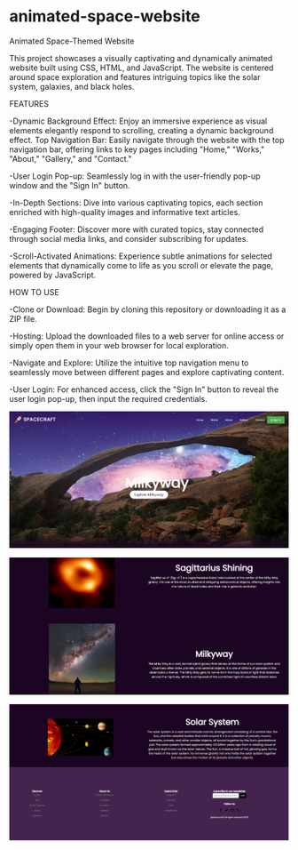 # animated-space-website
Animated Space-Themed Website

This project showcases a visually captivating and dynamically animated website built using CSS, HTML, and JavaScript. The website is centered around space exploration and features intriguing topics like the solar system, galaxies, and black holes.

FEATURES

-Dynamic Background Effect: Enjoy an immersive experience as visual elements elegantly respond to scrolling, creating a dynamic background effect.
Top Navigation Bar: Easily navigate through the website with the top navigation bar, offering links to key pages including "Home," "Works," "About," "Gallery," and "Contact."

-User Login Pop-up: Seamlessly log in with the user-friendly pop-up window and the "Sign In" button.

-In-Depth Sections: Dive into various captivating topics, each section enriched with high-quality images and informative text articles.

-Engaging Footer: Discover more with curated topics, stay connected through social media links, and consider subscribing for updates.

-Scroll-Activated Animations: Experience subtle animations for selected elements that dynamically come to life as you scroll or elevate the page, powered by JavaScript.

HOW TO USE

-Clone or Download: Begin by cloning this repository or downloading it as a ZIP file.

-Hosting: Upload the downloaded files to a web server for online access or simply open them in your web browser for local exploration.

-Navigate and Explore: Utilize the intuitive top navigation menu to seamlessly move between different pages and explore captivating content.

-User Login: For enhanced access, click the "Sign In" button to reveal the user login pop-up, then input the required credentials.

![Preview](images/Spacecrat.png)

![Articles](images/Spacecraft1.png)

![Footer](images/Spacecraft2.png)


